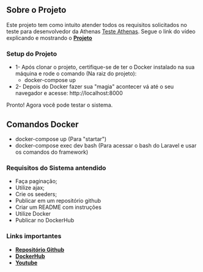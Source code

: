 ## Sobre o Projeto 
Este projeto tem como intuito atender todos os requisitos solicitados no teste para desenvolvedor da Athenas [Teste Athenas](https://gist.github.com/pedropuppim/fd15c4d0ecd766873c721407df0ac2f9).
Segue o link do vídeo explicando e mostrando o **[Projeto](https://www.youtube.com/watch?v=MxvidXMj2KE&ab_channel=DoCavalcanti)**

### Setup do Projeto 
- 1- Após clonar o projeto, certifique-se de ter o Docker instalado na sua máquina e rode o comando (Na raiz do projeto):
	- docker-compose up
- 2- Depois do Docker fazer sua "magia" acontecer vá até o seu navegador e acesse: http://localhost:8000

Pronto! Agora você pode testar o sistema.

## Comandos Docker
-   docker-compose up (Para "startar")
-   docker-compose exec dev bash  (Para acessar o bash do Laravel e usar os comandos do framework)
### Requisitos do Sistema antendido
- Faça paginação;
- Utilize ajax;
- Crie os seeders;
- Publicar em um repositório github
- Criar um README com instruções
- Utilize Docker
- Publicar no DockerHub

### Links importantes
- **[Repositório Github](https://github.com/elninocavalcanti10/laravel-docker)**
- **[DockerHub](https://hub.docker.com/repository/docker/elninocavalcanti10/laravel)**
- **[Youtube](https://www.youtube.com/watch?v=MxvidXMj2KE&ab_channel=DoCavalcanti)**
